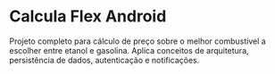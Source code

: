 # Calcula Flex Android

Projeto completo para cálculo de preço sobre o melhor combustível a escolher entre etanol e gasolina.
Aplica conceitos de arquitetura, persistência de dados, autenticação e notificações.
